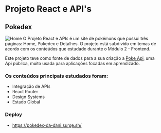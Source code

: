 # Projeto React e API's
## Pokedex
![Home](./src/assets/homepage.png)
O Projeto React e APIs é um site de pokémons que possui três páginas: Home, Pokedex e Detalhes. O projeto está subdivido em temas de acordo com os conteúdos que estudado durante o Módulo 2 - Frontend.

Este projeto teve como fonte de dados para a sua criação a <a href ="https://pokeapi.co/">Poke Api,</a> uma Api pública, muito usada para aplicações focadas em aprendizado.

### Os conteúdos principais estudados foram:

-  Integração de APIs
- React Router
- Design Systems
- Estado Global

### Deploy
- https://pokedex-da-dani.surge.sh/
